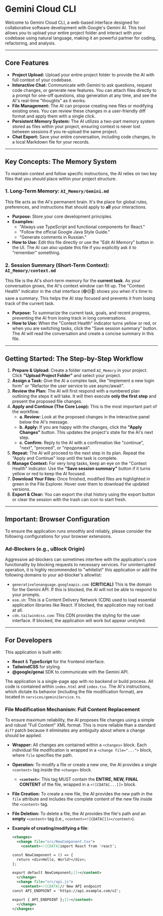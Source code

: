 # Gemini Cloud CLI

Welcome to Gemini Cloud CLI, a web-based interface designed for collaborative software development with Google's Gemini AI. This tool allows you to upload your entire project folder and interact with your codebase using natural language, making it an powerful partner for coding, refactoring, and analysis.

---

## Core Features

*   **Project Upload:** Upload your entire project folder to provide the AI with full context of your codebase.
*   **Interactive Chat:** Communicate with Gemini to ask questions, request code changes, or generate new features. You can attach files directly to a prompt for one-off questions, stop generation at any time, and see the AI's real-time "thoughts" as it works.
*   **File Management:** The AI can propose creating new files or modifying existing ones. You can review these changes in a user-friendly diff format and apply them with a single click.
*   **Persistent Memory System:** The AI utilizes a two-part memory system stored as files within your project, ensuring context is never lost between sessions if you re-upload the same project.
*   **Chat Export:** Save your entire conversation, including code changes, to a local Markdown file for your records.

---

## Key Concepts: The Memory System

To maintain context and follow specific instructions, the AI relies on two key files that you should place within your project structure.

### 1. Long-Term Memory: `AI_Memory/Gemini.md`

This file acts as the AI's permanent brain. It's the place for global rules, preferences, and instructions that should apply to **all** your interactions.

*   **Purpose:** Store your core development principles.
*   **Examples:**
    *   "Always use TypeScript and functional components for React."
    *   "Follow the official Google Java Style Guide."
    *   "Generate comments in Russian."
*   **How to Use:** Edit this file directly or use the "Edit AI Memory" button in the UI. The AI can also update this file if you explicitly ask it to "remember" something.

### 2. Session Summary (Short-Term Context): `AI_Memory/context.md`

This file is the AI's short-term memory for the **current task**. As your conversation grows, the AI's context window can fill up. The "Context Health" indicator in the chat interface (🟢🟡🔴) shows you when it's time to save a summary. This helps the AI stay focused and prevents it from losing track of the current task.

*   **Purpose:** To summarize the current task, goals, and recent progress, preventing the AI from losing track in long conversations.
*   **How to Use:** When the "Context Health" indicator turns yellow or red, or when you are switching tasks, click the "Save session summary" button. The AI will read the conversation and create a concise summary in this file.

---

## Getting Started: The Step-by-Step Workflow

1.  **Prepare & Upload:** Create a folder named `AI_Memory` in your project. Click **"Upload Project Folder"** and select your project.
2.  **Assign a Task:** Give the AI a complex task, like "Implement a new login form" or "Refactor the user service to use async/await".
3.  **Review the Plan:** The AI will first respond with a numbered plan outlining the steps it will take. It will then execute **only the first step** and present the proposed file changes.
4.  **Apply and Continue (The Core Loop):** This is the most important part of the workflow.
    *   **a. Review:** Look at the proposed changes in the interactive panel below the AI's message.
    *   **b. Apply:** If you are happy with the changes, click the **"Apply Changes"** button. This updates the project's state for the AI's next step.
    *   **c. Confirm:** Reply to the AI with a confirmation like "continue", "next", "proceed", or "продолжай".
5.  **Repeat:** The AI will proceed to the next step in its plan. Repeat the "Apply and Continue" loop until the task is complete.
6.  **Manage Context:** For very long tasks, keep an eye on the "Context Health" indicator. Use the **"Save session summary"** button if it turns yellow or red to keep the AI focused.
7.  **Download Your Files:** Once finished, modified files are highlighted in green in the File Explorer. Hover over them to download the updated versions.
8.  **Export & Clear:** You can export the chat history using the export button or clear the session with the trash can icon to start fresh.

---

## Important: Browser Configuration

To ensure the application runs smoothly and reliably, please consider the following configurations for your browser extensions.

### Ad-Blockers (e.g., uBlock Origin)

Aggressive ad-blockers can sometimes interfere with the application's core functionality by blocking requests to necessary services. For uninterrupted operation, it is highly recommended to "whitelist" this application or add the following domains to your ad-blocker's allowlist:

*   `generativelenanguage.googleapis.com`: **(CRITICAL)** This is the domain for the Gemini API. If this is blocked, the AI will not be able to respond to your prompts.
*   `esm.sh`: This is a Content Delivery Network (CDN) used to load essential application libraries like React. If blocked, the application may not load at all.
*   `cdn.tailwindcss.com`: This CDN provides the styling for the user interface. If blocked, the application will work but appear unstyled.

---

## For Developers

This application is built with:

*   **React** & **TypeScript** for the frontend interface.
*   **TailwindCSS** for styling.
*   **@google/genai** SDK to communicate with the Gemini API.

The application is a single-page app with no backend or build process. All code is contained within `index.html` and `index.tsx`. The AI's instructions, which dictate its behavior (including the file modification format), are located in `services/geminiService.ts`.

### File Modification Mechanism: Full Content Replacement

To ensure maximum reliability, the AI proposes file changes using a simple and robust "Full Content" XML format. This is more reliable than a standard `diff` patch because it eliminates any ambiguity about where a change should be applied.

-   **Wrapper:** All changes are contained within a `<changes>` block. Each individual file modification is wrapped in a `<change file="...">` block, where `file` specifies the path.
-   **Operation:** To modify a file or create a new one, the AI provides a single `<content>` tag inside the `<change>` block.
    -   **`<content>`**: This tag MUST contain the **ENTIRE, NEW, FINAL CONTENT** of the file, wrapped in a `<![CDATA[...]]>` block.
-   **File Creation:** To create a new file, the AI provides the new path in the `file` attribute and includes the complete content of the new file inside the `<content>` tag.
-   **File Deletion:** To delete a file, the AI provides the file's path and an **empty** `<content>` tag (i.e., `<content><![CDATA[]]></content>`).

-   **Example of creating/modifying a file**:
    ```xml
    <changes>
      <change file="src/NewComponent.tsx">
        <content><![CDATA[import React from 'react';

    const NewComponent = () => {
      return <div>Hello, World!</div>;
    };

    export default NewComponent;]]></content>
      </change>
      <change file="src/api.js">
        <content><![CDATA[// New API endpoint
    const API_ENDPOINT = 'https://api.example.com/v2';

    export { API_ENDPOINT };]]></content>
      </change>
    </changes>
    ```